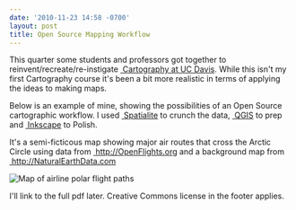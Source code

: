 ```yaml
---
date: '2010-11-23 14:58 -0700'
layout: post
title: Open Source Mapping Workflow
---
```


This quarter some students and professors got together to
reinvent/recreate/re-instigate
<a href="http://geography.ucdavis.edu/classes/2010/cartography-map-design" class="ext-link"> Cartography
at UC Davis</a>. While this isn't my first Cartography course it's been
a bit more realistic in terms of applying the ideas to making maps.

Below is an example of mine, showing the possibilities of an Open Source
cartographic workflow. I used
<a href="http://www.gaia-gis.it/spatialite/" class="ext-link"> Spatialite</a>
to crunch the data, <a href="http://qgis.org" class="ext-link"> QGIS</a>
to prep and <a href="http://inkscape.org" class="ext-link"> Inkscape</a>
to Polish.

It's a semi-ficticous map showing major air routes that cross the Arctic
Circle using data from
<a href="http://OpenFlights.org" class="ext-link"> http://OpenFlights.org</a>
and a background map from
<a href="http://NaturalEarthData.com" class="ext-link"> http://NaturalEarthData.com</a>

![Map of airline polar flight paths]({{site.baseurl}}/assets/airlinefixed.png)

I'll link to the full pdf later. Creative Commons license in the footer
applies.
